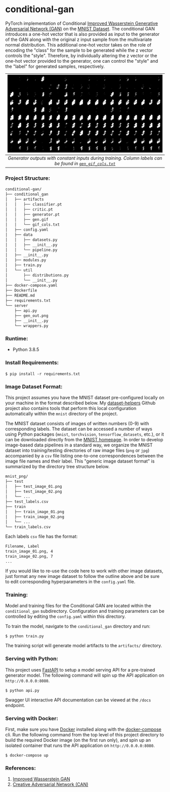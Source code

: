 # conditional-gan

PyTorch implementation of Conditional [Improved Wasserstein Generative Adversarial Network (GAN)](https://arxiv.org/pdf/1704.00028.pdf) on the [MNIST Dataset](http://yann.lecun.com/exdb/mnist/). The conditional GAN introduces a one-hot vector that is also provided as input to the generator of the GAN along with the original z input sample from the multivariate normal distribution. This additional one-hot vector takes on the role of encoding the "class" for the sample to be generated while the z vector controls the "style". Therefore, by individually altering the z vector or the one-hot vector provided to the generator, one can control the "style" and the "label" for generated samples, respectively.

| ![](conditional_gan/artifacts/gen.gif) |
| :-: |
| *Generator outputs with constant inputs during training. Column labels can be found in [`gen_gif_cols.txt`](https://github.com/dylanell/conditional-gan/blob/main/artifacts/readme_gen_gif_cols.txt)* |

### Project Structure:

```
conditional-gan/
├── conditional_gan
│   ├── artifacts
│   │   ├── classifier.pt
│   │   ├── critic.pt
│   │   ├── generator.pt
│   │   ├── gen.gif
│   │   └── gif_cols.txt
│   ├── config.yaml
│   ├── data
│   │   ├── datasets.py
│   │   ├── __init__.py
│   │   └── pipeline.py
│   ├── __init__.py
│   ├── modules.py
│   ├── train.py
│   └── util
│       ├── distributions.py
│       └── __init__.py
├── docker-compose.yaml
├── Dockerfile
├── README.md
├── requirements.txt
└── server
    ├── api.py
    ├── gen_out.png
    ├── __init__.py
    └── wrappers.py
```

### Runtime:

- Python 3.8.5

### Install Requirements:

```
$ pip install -r requirements.txt
```

### Image Dataset Format:

This project assumes you have the MNIST dataset pre-configured locally on your machine in the format described below. My [dataset-helpers](https://github.com/dylanell/dataset-helpers) Github project also contains tools that perform this local configuration automatically within the `mnist` directory of the project.

The MNIST dataset consists of images of written numbers (0-9) with corresponding labels. The dataset can be accessed a number of ways using Python packages (`mnist`, `torchvision`, `tensorflow_datasets`, etc.), or it can be downloaded directly from the [MNIST homepage](http://yann.lecun.com/exdb/mnist/). In order to develop image-based data pipelines in a standard way, we organize the MNIST dataset into training/testing directories of raw image files (`png` or `jpg`) accompanied by a `csv` file listing one-to-one correspondences between the image file names and their label. This "generic image dataset format" is summarized by the directory tree structure below.

```
mnist_png/
├── test
│   ├── test_image_01.png
│   ├── test_image_02.png
│   └── ...
├── test_labels.csv
├── train
│   ├── train_image_01.png
│   ├── train_image_02.png
│   └── ...
└── train_labels.csv
```

Each labels `csv` file has the format:

```
Filename, Label
train_image_01.png, 4
train_image_02.png, 7
...
```

If you would like to re-use the code here to work with other image datasets, just format any new image dataset to follow the outline above and be sure to edit corresponding hyperparameters in the `config.yaml` file.

### Training:

Model and training files for the Conditional GAN are located within the `conditional_gan` subdirectory. Configuration and training parameters can be controlled by editing the `config.yaml` within this directory.

To train the model, navigate to the `conditional_gan` directory and run:

```
$ python train.py
```

The training script will generate model artifacts to the `artifacts/` directory.

### Serving with Python:

This project uses [FastAPI](https://fastapi.tiangolo.com/) to setup a model serving API for a pre-trained generator model. The following command will spin up the API application on `http://0.0.0.0:8080`.

```
$ python api.py
```

Swagger UI interactive API documentation can be viewed at the `/docs` endpoint.

### Serving with Docker:

First, make sure you have [Docker](https://www.docker.com/) installed along with the [docker-compose](https://docs.docker.com/compose/install/) cli. Run the following command from the top level of this project directory to build the required Docker image (on the first run only), and spin up an isolated container that runs the API application on `http://0.0.0.0:8080`.

```
$ docker-compose up
```

### References:

1. [Improved Wasserstein GAN](https://arxiv.org/pdf/1704.00028.pdf)
2. [Creative Adversarial Network (CAN)](https://arxiv.org/pdf/1706.07068.pdf)

